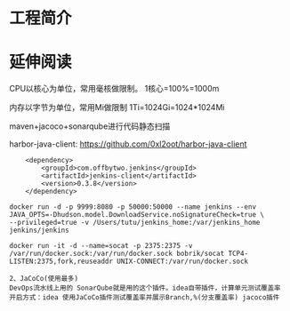 # 工程简介

# 延伸阅读

CPU以核心为单位，常用毫核做限制。
1核心=100%=1000m

内存以字节为单位，常用Mi做限制
1Ti=1024Gi=1024*1024Mi

maven+jacoco+sonarqube进行代码静态扫描

harbor-java-client:
https://github.com/0xl2oot/harbor-java-client


 <!--jenkins-java-client-->

        <dependency>
            <groupId>com.offbytwo.jenkins</groupId>
            <artifactId>jenkins-client</artifactId>
            <version>0.3.8</version>
        </dependency>

```
docker run -d -p 9999:8080 -p 50000:50000 --name jenkins --env JAVA_OPTS=-Dhudson.model.DownloadService.noSignatureCheck=true \
--privileged=true -v /Users/tutu/jenkins_home:/var/jenkins_home jenkins/jenkins
```

```
docker run -it -d --name=socat -p 2375:2375 -v    /var/run/docker.sock:/var/run/docker.sock bobrik/socat TCP4-LISTEN:2375,fork,reuseaddr UNIX-CONNECT:/var/run/docker.sock
```

```text
2、JaCoCo(使用最多)
DevOps流水线上用的 SonarQube就是用的这个插件。idea自带插件，计算单元测试覆盖率 开启方式：idea 使用JaCoCo插件测试覆盖率并展示Branch,%(分支覆盖率) jacoco插件
```